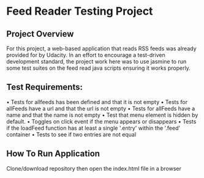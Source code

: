 # Feed Reader Testing Project

## Project Overview
 For this project, a web-based application that reads RSS feeds was already provided for by Udacity. In an effort to encourage a test-driven development standard, the project work here was to use jasmine to run some test suites on the feed read java scripts ensuring it works properly.

## Test Requirements:
•	Tests for allfeeds has been defined and that it is not empty
•	Tests for allFeeds have a url and that the url is not empty
•	Tests for allFeeds have a name and that the name is not empty
•	Test that menu element is hidden by default.
•	Toggles on click event if the menu appears or disappears
•	Tests if the loadFeed function has at least a single '.entry' within the '.feed' container
•	Tests to see if two entries are not equal

## How To Run Application
Clone/download repository then open the index.html file in a browser